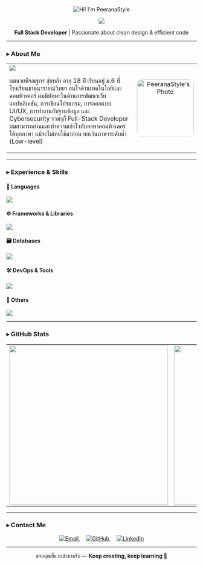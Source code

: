 <!-- Profile README for PeeranaStyle -->

<p align="center">
  <img src="name.gif" alt="Hi! I'm PeeranaStyle" />
</p>

<p align="center">
  <img src="https://img.shields.io/badge/-No%20Coding%2C%20Nah%20Just%20kidding.-grey?style=for-the-badge&logo=github" />
</p>

<p align="center">
  <strong>Full Stack Developer</strong> | Passionate about clean design & efficient code
</p>

---

### ▸ About Me

<table width="100%">
  <tr>
    <td align="left" width="70%">
      <img src="https://readme-typing-svg.herokuapp.com?font=Fira+Code&size=24&duration=2500&pause=800&color=F7F7F7&background=00000000&center=true&vCenter=true&width=450&lines=Hi!%20I'm%20Peeranathakron%20Suilar." />
    <p align="left">
      ผมนายพีรณฐกร สุ่ยหล้า อายุ 18 ปี เรียนอยู่ ม.6 ที่โรงเรียนธาตุนารายณ์วิทยา สนใจด้านเทคโนโลยีและคอมพิวเตอร์ ผมมีทักษะในด้านการพัฒนาเว็บแอปพลิเคชัน, การเขียนโปรแกรม, การออกแบบ UI/UX, การทำงานกับฐานข้อมูล และ Cybersecurity รวมๆก็ Full-Stack Developer ผมสามารถอ่านและทำความเข้าใจกับภาษาคอมพิวเตอร์ได้ทุกภาษา แม้จะไม่เคยใช้มาก่อน ยกเว้นภาษาระดับต่ำ (Low-level) 
    </p>
    </td>
    <td align="center" width="30%">
      <img src="mypic.png" alt="PeeranaStyle's Photo" width="150" style="border-radius: 12px;" />
    </td>
  </tr>
</table>

---

### ▸ Experience & Skills

#### 🧠 Languages
<img src="https://skillicons.dev/icons?i=js,ts,py,php,cpp,cs,swift,lua,html,css&perline=10" />

#### ⚙️ Frameworks & Libraries
<img src="https://skillicons.dev/icons?i=react,nodejs,flask,bootstrap,tailwind&perline=10" />

#### 🗃️ Databases
<img src="https://skillicons.dev/icons?i=firebase,mongodb,mysql,postgres&perline=10" />

#### 🛠️ DevOps & Tools
<img src="https://skillicons.dev/icons?i=git,github,vscode,apache&perline=10" />

#### 🧪 Others
<img src="https://skillicons.dev/icons?i=tensorflow,opencv&perline=10" />

---

### ▸ GitHub Stats

<div align="center">
  <table>
    <tr>
      <td>
        <img src="https://github-readme-stats.vercel.app/api?username=PeeranaStyle&show_icons=true&hide_border=true&theme=github_dark" width="420" />
      </td>
      <td>
        <img src="https://github-readme-streak-stats.herokuapp.com?user=PeeranaStyle&hide_border=true&theme=github-dark" width="420" />
      </td>
    </tr>
  </table>
</div>

---

### ▸ Contact Me

<p align="center">
  <a href="mailto:peerana@example.com">
    <img alt="Email" src="https://img.shields.io/badge/Email-D14836?style=for-the-badge&logo=gmail&logoColor=white" />
  </a>
  &nbsp;&nbsp;&nbsp;
  <a href="https://github.com/PeeranaStyle">
    <img alt="GitHub" src="https://img.shields.io/badge/GitHub-181717?style=for-the-badge&logo=github&logoColor=white" />
  </a>
  &nbsp;&nbsp;&nbsp;
  <a href="https://linkedin.com/in/your-linkedin">
    <img alt="LinkedIn" src="https://img.shields.io/badge/LinkedIn-0077B5?style=for-the-badge&logo=linkedin&logoColor=white" />
  </a>
</p>

---

<p align="center">
  ขอบคุณที่แวะเข้ามาครับ — <b>Keep creating, keep learning 🚀</b>
</p>
